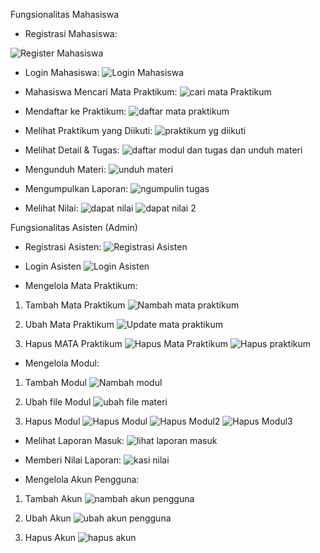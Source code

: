 Fungsionalitas Mahasiswa
- Registrasi Mahasiswa:

![Register Mahasiswa](https://github.com/user-attachments/assets/03c4d861-0c49-49c3-ad52-583a039ad8a6)

- Login Mahasiswa:
![Login Mahasiswa](https://github.com/user-attachments/assets/40a7aba1-3764-4a98-bcab-d501cd49bfe8)

- Mahasiswa Mencari Mata Praktikum:
![cari mata Praktikum](https://github.com/user-attachments/assets/f46be44c-028a-4e0c-8a78-2656d3f31916)

- Mendaftar ke Praktikum:
![daftar mata praktikum](https://github.com/user-attachments/assets/b484faf4-6b26-4b63-b44e-f10073c5d41e)

- Melihat Praktikum yang Diikuti:
![praktikum yg diikuti](https://github.com/user-attachments/assets/792a0174-7f37-41fa-9939-7998382f3dc0)

- Melihat Detail & Tugas:
![daftar modul dan tugas dan unduh materi](https://github.com/user-attachments/assets/a638e123-f280-4ca0-bfaf-25ad0277f9e9)

- Mengunduh Materi:
![unduh materi](https://github.com/user-attachments/assets/9fa49133-0985-48ef-a1a4-1e148f2e5674)

- Mengumpulkan Laporan:
![ngumpulin tugas](https://github.com/user-attachments/assets/08baf432-97cd-4331-bc41-76e21f2cffe7)

- Melihat Nilai:
![dapat nilai](https://github.com/user-attachments/assets/d64164f3-1c89-4013-9c64-cf868e28e04c)
![dapat nilai 2](https://github.com/user-attachments/assets/ce18cc35-e499-491a-b7bf-c6f00ed63117)


Fungsionalitas Asisten (Admin)
- Registrasi Asisten:
![Registrasi Asisten](https://github.com/user-attachments/assets/f9bc1129-114f-4f41-b05e-88b7c3122dd7)

- Login Asisten
![Login Asisten](https://github.com/user-attachments/assets/5c3d3254-eeab-4a23-8f63-7b400ccc23f0)

- Mengelola Mata Praktikum:
1. Tambah Mata Praktikum
![Nambah mata praktikum](https://github.com/user-attachments/assets/cdecaf48-51d0-4dec-aec7-ca2b2980f4fc)

2. Ubah Mata Praktikum
![Update mata praktikum](https://github.com/user-attachments/assets/bb5fcb92-d2ab-4e38-90db-da73b3e2da67)

3. Hapus MATA Praktikum
![Hapus Mata Praktikum](https://github.com/user-attachments/assets/106d4429-6d08-45fb-9eaf-fbd09a7f7896)
![Hapus praktikum](https://github.com/user-attachments/assets/aded2420-9d7a-4715-9b0f-7f9b6b0174f7)


- Mengelola Modul:
1. Tambah Modul
![Nambah modul](https://github.com/user-attachments/assets/271f8bd6-fc75-4c1e-9b32-e9948563b52d)

2. Ubah file Modul
![ubah file materi](https://github.com/user-attachments/assets/97d0c2d2-41f3-4389-8abc-ec57a39bd868)

3. Hapus Modul
![Hapus Modul](https://github.com/user-attachments/assets/f65330ce-1ef9-4040-9e57-97f00929d215)
![Hapus Modul2](https://github.com/user-attachments/assets/257c4b17-4b6c-4e9b-9dcb-5a5272fa7f63)
![Hapus Modul3](https://github.com/user-attachments/assets/f6976c99-8d54-4952-8bc1-f039c21387ef)

- Melihat Laporan Masuk:
![lihat laporan masuk](https://github.com/user-attachments/assets/64708946-62c8-4ea1-960e-f97a85ec494b)

- Memberi Nilai Laporan:
![kasi nilai](https://github.com/user-attachments/assets/365ac981-d9d1-4ae3-9153-1d5a7fedd1c3)

- Mengelola Akun Pengguna:
1. Tambah Akun
![nambah akun pengguna](https://github.com/user-attachments/assets/26b35856-4c2f-4a6e-bf45-77c68a6bc0f2)

2. Ubah Akun
![ubah akun pengguna](https://github.com/user-attachments/assets/e3f89c62-af05-4368-8150-3433f18d2839)

3. Hapus Akun
![hapus akun](https://github.com/user-attachments/assets/65c3770a-1310-47c0-83f2-c9aa3b9de3d6)






